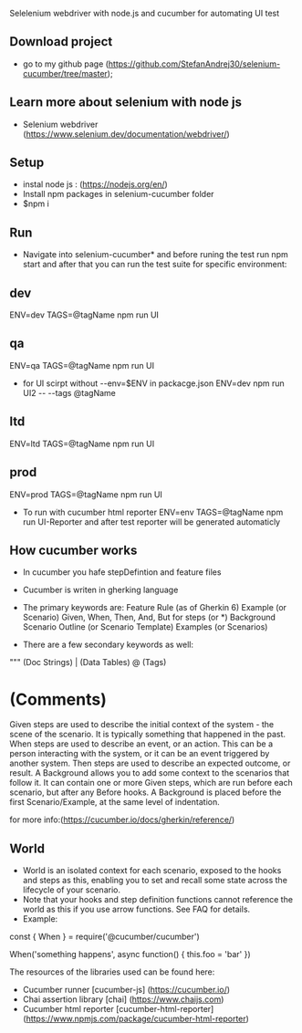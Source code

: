 Selelenium webdriver with node.js and cucumber for automating UI test


## Download project
* go to my github page (https://github.com/StefanAndrej30/selenium-cucumber/tree/master);


## Learn more about selenium with node js
- Selenium webdriver (https://www.selenium.dev/documentation/webdriver/)

## Setup
* instal node js : (https://nodejs.org/en/)
* Install npm packages in selenium-cucumber folder
* $npm i


## Run
* Navigate into selenium-cucumber* and before runing the test run npm start and after that you can run the test suite for specific environment:
## dev
ENV=dev TAGS=@tagName npm run UI
## qa
ENV=qa TAGS=@tagName npm run UI
* for UI scirpt without --env=$ENV in packacge.json
ENV=dev npm run UI2 -- --tags @tagName
## ltd
ENV=ltd TAGS=@tagName npm run UI
## prod
ENV=prod TAGS=@tagName npm run UI

- To run with cucumber html reporter
ENV=env TAGS=@tagName npm run UI-Reporter and after test reporter will be generated automaticly


## How cucumber works
* In cucumber you hafe stepDefintion and feature files
* Cucumber is writen in gherking language
* The primary keywords are:
Feature
Rule (as of Gherkin 6)
Example (or Scenario)
Given, When, Then, And, But for steps (or *)
Background
Scenario Outline (or Scenario Template)
Examples (or Scenarios)

* There are a few secondary keywords as well:

""" (Doc Strings)
| (Data Tables)
@ (Tags)
# (Comments)

Given steps are used to describe the initial context of the system - the scene of the scenario. It is typically something that happened in the past.
When steps are used to describe an event, or an action. This can be a person interacting with the system, or it can be an event triggered by another system.
Then steps are used to describe an expected outcome, or result.
A Background allows you to add some context to the scenarios that follow it. It can contain one or more Given steps, which are run before each scenario, but after any Before hooks.
A Background is placed before the first Scenario/Example, at the same level of indentation.


for more info:(https://cucumber.io/docs/gherkin/reference/)

## World
* World is an isolated context for each scenario, exposed to the hooks and steps as this, enabling you to set and recall some state across the lifecycle of your scenario.
* Note that your hooks and step definition functions cannot reference the world as this if you use arrow functions. See FAQ for details.
* Example:

const { When } = require('@cucumber/cucumber')

When('something happens', async function() {
  this.foo = 'bar'
})


The resources of the libraries used can be found here:
- Cucumber runner [cucumber-js] (https://cucumber.io/)
- Chai assertion library [chai] (https://www.chaijs.com)
- Cucumber html reporter [cucumber-html-reporter] (https://www.npmjs.com/package/cucumber-html-reporter)
